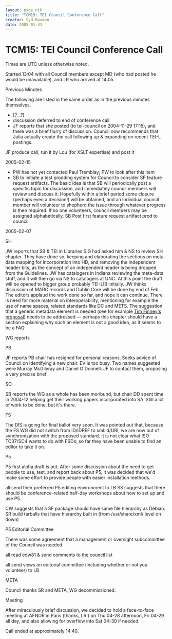 ```yaml
---
layout: page.njk
title: "TCM15: TEI Council Conference Call"
creator: Syd Bauman
date: 2005-01-31
---
```

# TCM15: TEI Council Conference Call





Times are UTC unless otherwise noted.


Started 13:04 with all Council members except MD (who had
 posted he would be unavailable), and LR who arrived at
 14:05\.





Previous Minutes
 
 The following are listed in the same order as in the previous minutes
 themselves.


* \[?...?]
* discussion deferred to end of conference call
* JF reports that she posted (to tei\-council on
 2004\-11\-29 17:15\), and there was a brief flurry of
 discussion. Council now recommends that Julia actually
 create the call following up \& expanding on recent
 TEI\-L postings.
 
 JF
 produce call, run it by Lou (for XSLT expertise)
 and post it
 
 2005\-02\-15
* PW has not yet contacted Paul Tremblay; PW to look after this
 item
* SB to initiate a test prodding system for Council to
 consider SF feature request artifacts. The basic idea is
 that SB will periodically post a specific topic for
 discussion, and immediately council members will review
 and discuss it. Hopefully within a brief period some
 closure (perhaps even a decision!) will be obtained, and
 an individual council member will volunteer to shepherd the
 issue through whatever progress is then required. If no
 one volunteers, council members may be assigned
 alphabetically. 
 SB
 Post first feature request artifact prod to
 council
 
 2005\-02\-07




 SH
 
 JW reports that SB \& TEI in Libraries SIG had asked him
 \& NS to review SH chapter. They have done so, keeping
 and elaborating the sections on meta\-data mapping for
 incorporation into HD, and removing the independent header
 bits, as the concept of an independent header is being
 dropped from the Guidelines. JW has catalogers in Indiana
 reviewing the meta\-data stuff, and it will then go via NS to
 catalogers at UNC. At this point the draft will be opened to
 bigger group 
 probably TEI\-LIB
 initially. JW thinks discussion of MARC records and
 Dublin Core will be done by end of Feb. The editors applaud
 the work done so far, and hope it can continue. There is
 need for more material on interoperability, mentioning for
 example the use of name spaces, related standards like DC
 and METS. The suggestion that a generic
 metadata element is needed (see for example [Tim Finney's proposal](https://sourceforge.net/tracker/index.php?func=detail&aid=958388&group_id=106328&atid=644065)) needs to be addressed —
 perhaps this chapter should have a section explaining why
 such an element is not a good idea, as it seems to be a
 FAQ.




 WG reports
 
 
 PB
 
 JF reports PB chair has resigned for personal reasons.
 Seeks advice of Council on identifying a new chair. EV is
 too busy. Two names suggested were Murray McGilvray and
 Daniel O'Donnell: JF to contact them, proposing a very
 precise brief.




 SO
 
 SB reports the WG as a whole has been moribund, but
 chair DD spent time in 2004\-12 helping get their working
 papers incorporated into SA. Still a lot of work to be
 done, but it's there.




 FS
 
 The DIS is going for final ballot very soon. It was
 pointed out that, because the FS WG did not switch from
 ID/IDREF to 
 xml:id/URI, we are now
 out of synchronization with the proposed standard. It is not clear
 what ISO TC37/SC4 wants to do with FSDs; so far they have been
 unable to find an editor to take it on.





 P5
 
 P5 first alpha draft is out. After some discussion about
 the need to get people to use, test, and report back about
 P5, it was decided that we'd make some effort to provide
 people with easier installation methods.
 
 all
 send their preferred P5 editing environment to LB
  SS suggests that there should be
 conference\-related half\-day workshops about how to set up and
 use P5\.


CW suggests that a SF package should have same file
 hierarchy as Debian. 
 SR
 build tarballs that have hierarchy built in (from
 /usr/share/xml/ level on down) 





 P5 Editorial Committee
 
 There was some agreement that a management or oversight
 subcommittee of the Council was needed.
 
 all
 read edw81
 \& send comments to the council list
 
all
 send views on editorial committee (including whether
 or not you volunteer) to LB
 





 META
 
 Council thanks SR and META, WG decommissioned.




 Meeting
 
 After miraculously brief discussion, we decided to hold a
 face\-to\-face meeting at AFNOR in Paris (thanks, LR!) on Thu
 04\-28 afternoon, Fri 04\-29 all day, and also allowing for
 overflow into Sat 04\-30 if needed.





Call ended at approximately 14:40\.





